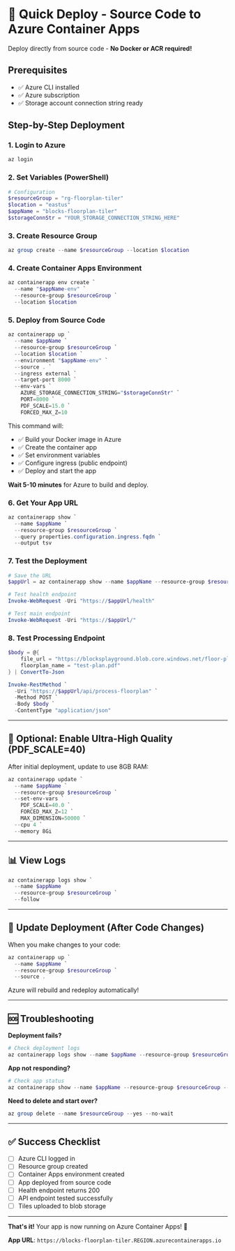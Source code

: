 # 🚀 Quick Deploy - Source Code to Azure Container Apps

Deploy directly from source code - **No Docker or ACR required!**

## Prerequisites

- ✅ Azure CLI installed
- ✅ Azure subscription
- ✅ Storage account connection string ready

## Step-by-Step Deployment

### 1. Login to Azure

```powershell
az login
```

### 2. Set Variables (PowerShell)

```powershell
# Configuration
$resourceGroup = "rg-floorplan-tiler"
$location = "eastus"
$appName = "blocks-floorplan-tiler"
$storageConnStr = "YOUR_STORAGE_CONNECTION_STRING_HERE"
```

### 3. Create Resource Group

```powershell
az group create --name $resourceGroup --location $location
```

### 4. Create Container Apps Environment

```powershell
az containerapp env create `
  --name "$appName-env" `
  --resource-group $resourceGroup `
  --location $location
```

### 5. Deploy from Source Code

```powershell
az containerapp up `
  --name $appName `
  --resource-group $resourceGroup `
  --location $location `
  --environment "$appName-env" `
  --source . `
  --ingress external `
  --target-port 8000 `
  --env-vars `
    AZURE_STORAGE_CONNECTION_STRING="$storageConnStr" `
    PORT=8000 `
    PDF_SCALE=15.0 `
    FORCED_MAX_Z=10
```

This command will:
- ✅ Build your Docker image in Azure
- ✅ Create the container app
- ✅ Set environment variables
- ✅ Configure ingress (public endpoint)
- ✅ Deploy and start the app

**Wait 5-10 minutes** for Azure to build and deploy.

### 6. Get Your App URL

```powershell
az containerapp show `
  --name $appName `
  --resource-group $resourceGroup `
  --query properties.configuration.ingress.fqdn `
  --output tsv
```

### 7. Test the Deployment

```powershell
# Save the URL
$appUrl = az containerapp show --name $appName --resource-group $resourceGroup --query properties.configuration.ingress.fqdn --output tsv

# Test health endpoint
Invoke-WebRequest -Uri "https://$appUrl/health"

# Test main endpoint
Invoke-WebRequest -Uri "https://$appUrl/"
```

### 8. Test Processing Endpoint

```powershell
$body = @{
    file_url = "https://blocksplayground.blob.core.windows.net/floor-plans/your-test.pdf"
    floorplan_name = "test-plan.pdf"
} | ConvertTo-Json

Invoke-RestMethod `
  -Uri "https://$appUrl/api/process-floorplan" `
  -Method POST `
  -Body $body `
  -ContentType "application/json"
```

---

## 🎨 Optional: Enable Ultra-High Quality (PDF_SCALE=40)

After initial deployment, update to use 8GB RAM:

```powershell
az containerapp update `
  --name $appName `
  --resource-group $resourceGroup `
  --set-env-vars `
    PDF_SCALE=40.0 `
    FORCED_MAX_Z=12 `
    MAX_DIMENSION=50000 `
  --cpu 4 `
  --memory 8Gi
```

---

## 📊 View Logs

```powershell
az containerapp logs show `
  --name $appName `
  --resource-group $resourceGroup `
  --follow
```

---

## 🔄 Update Deployment (After Code Changes)

When you make changes to your code:

```powershell
az containerapp up `
  --name $appName `
  --resource-group $resourceGroup `
  --source .
```

Azure will rebuild and redeploy automatically!

---

## 🆘 Troubleshooting

**Deployment fails?**
```powershell
# Check deployment logs
az containerapp logs show --name $appName --resource-group $resourceGroup --tail 100
```

**App not responding?**
```powershell
# Check app status
az containerapp show --name $appName --resource-group $resourceGroup --query properties.runningStatus
```

**Need to delete and start over?**
```powershell
az group delete --name $resourceGroup --yes --no-wait
```

---

## ✅ Success Checklist

- [ ] Azure CLI logged in
- [ ] Resource group created
- [ ] Container Apps environment created
- [ ] App deployed from source code
- [ ] Health endpoint returns 200
- [ ] API endpoint tested successfully
- [ ] Tiles uploaded to blob storage

---

**That's it!** Your app is now running on Azure Container Apps! 🎉

**App URL**: `https://blocks-floorplan-tiler.REGION.azurecontainerapps.io`
